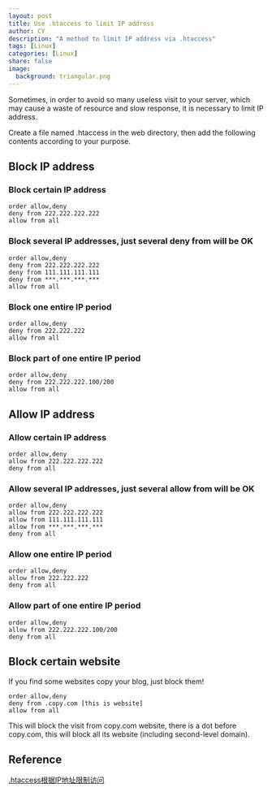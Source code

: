```yaml
---
layout: post
title: Use .htaccess to limit IP address 
author: CY
description: "A method to limit IP address via .htaccess"
tags: [Linux]
categories: [Linux]
share: false
image:
  background: triangular.png
---
```


Sometimes, in order to avoid so many useless visit to your server, which may cause a waste of resource and slow response, it is necessary to limit IP address.

Create a file named .htaccess in the web directory, then add the following contents according to your purpose.

## Block IP address  

### Block certain IP address

```
order allow,deny
deny from 222.222.222.222
allow from all
```

### Block several IP addresses, just several deny from will be OK

```
order allow,deny
deny from 222.222.222.222
deny from 111.111.111.111
deny from ***.***.***.***
allow from all
```

### Block one entire IP period 

```
order allow,deny
deny from 222.222.222
allow from all
```

### Block part of one entire IP period

```
order allow,deny
deny from 222.222.222.100/200
allow from all
```

## Allow IP address 

### Allow certain IP address

```
order allow,deny
allow from 222.222.222.222
deny from all
```

### Allow several IP addresses, just several allow from will be OK

```
order allow,deny
allow from 222.222.222.222
allow from 111.111.111.111
allow from ***.***.***.***
deny from all
```

### Allow one entire IP period 

```
order allow,deny
allow from 222.222.222
deny from all
```

### Allow part of one entire IP period

```
order allow,deny
allow from 222.222.222.100/200
deny from all
```

## Block certain website

If you find some websites copy your blog, just block them!

```
order allow,deny
deny from .copy.com [this is website]
allow from all
```

This will block the visit from copy.com website, there is a dot before copy.com, this will block all its website (including second-level domain).



## Reference        

[.htaccess根据IP地址限制访问](http://www.sjyhome.com/htaccess/limit-the-ip-address.html) 